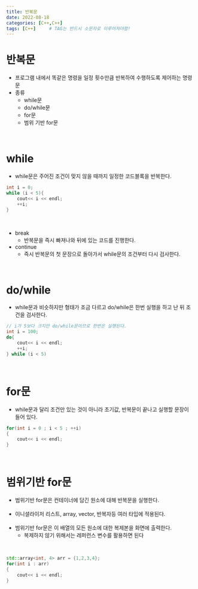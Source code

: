 ```yaml
---
title: 반복문
date: 2022-08-18
categories: [C++,C++]
tags: [C++]		# TAG는 반드시 소문자로 이루어져야함!
---
```


반복문
====================

*  프로그램 내에서 똑같은 명령을 일정 횟수만큼 반복하여 수행하도록 제어하는 명령문
*  종류
   *  while문
   *  do/while문
   *  for문
   *  범위 기반 for문


<br>

while
====================================
* while문은 주어진 조건이 맞지 않을 때까지 일정한 코드블록을 반복한다.<br>

```c++
int i = 0;
while (i < 5){
    cout<< i << endl;
    ++i;
}
```

<br>

* break
  * 반복문을 즉시 빠져나와 뒤에 있는 코드를 진행한다.
* continue
  * 즉시 반복문의 첫 문장으로 돌아가서 while문의 조건부터 다시 검사한다.

<br>

do/while
===================================
* while문과 비슷하지만 형태가 조금 다르고 do/while은 한번 실행을 하고 난 뒤 조건을 검사한다.

```c++
// i가 5보다 크지만 do/while문이므로 한번은 실행된다.
int i = 100;
do{
    cout<< i << endl;
    ++i;
} while (i < 5)
```

<br>

for문
======================================
* while문과 달리 조건만 있는 것이 아니라 초기값, 반복문이 끝나고 실행할 문장이 들어 있다.

```c++
for(int i = 0 ; i < 5 ; ++i)
{
    cout<< i << endl;
}
```

<br>

범위기반 for문
====================
 * 범위기반 for문은 컨테이너에 담긴 원소에 대해 반복문을 실행한다.<br><br>
 * 이니셜라이저 리스트, array, vector, 반복자등 여러 타입에 적용된다.<br><br>
 * 범위기반 for문은 이 배열의 모든 원소에 대한 복제본을 화면에 출력한다.
   * 복제하지 않기 위해서는 레퍼런스 변수를 활용하면 된다

<br>

```c++
std::array<int, 4> arr = {1,2,3,4};
for(int i : arr)
{
    cout<< i << endl;
}
```